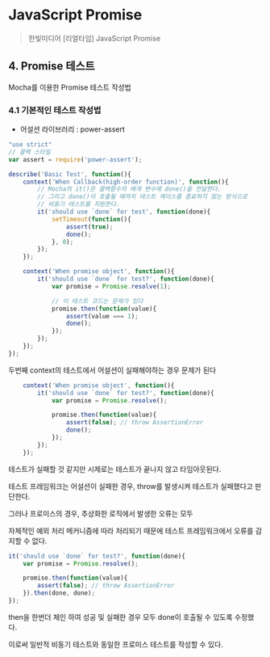 # JavaScript Promise
> 한빛미디어 [리얼타임] JavaScript Promise

## 4. Promise 테스트

Mocha를 이용한 Promise 테스트 작성법

### 4.1 기본적인 테스트 작성법

- 어설션 라이브러리 : power-assert

```javascript
"use strict"
// 콜백 스타일
var assert = require('power-assert');

describe('Basic Test', function(){
    context('When Callback(high-order function)', function(){
        // Mocha의 it()은 콜백함수의 배개 변수에 done()을 전달한다.
        // 그리고 done()이 호출될 때까지 테스트 케이스를 종료하지 않는 방식으로
        // 비동기 테스트를 지원한다.
        it('should use `done` for test', function(done){
            setTimeout(function(){
                assert(true);
                done();
            }, 0);
        });
    });

    context('When promise object', function(){
        it('should use `done` for test?', function(done){
            var promise = Promise.resolve(1);

            // 이 테스트 코드는 문제가 있다
            promise.then(function(value){
                assert(value === 1);
                done();
            });
        });
    });
});
```

두번째 context의 테스트에서 어설션이 실패해야하는 경우 문제가 된다

```javascript
    context('When promise object', function(){
        it('should use `done` for test?', function(done){
            var promise = Promise.resolve();

            promise.then(function(value){
                assert(false); // throw AssertionError
                done();
            });
        });
    });
```

테스트가 실패할 것 같지만 시제로는 테스트가 끝나지 않고 타임아웃된다.

테스트 프레임워크는 어설션이 실패한 경우, throw를 발생시켜 테스트가 실패했다고 판단한다.

그러나 프로미스의 경우, 추상화한 로직에서 발생한 오류는 모두

자체적인 예외 처리 메커니즘에 따라 처리되기 때문에 테스트 프레임워크에서 오류를 감지할 수 없다.

```javascript
it('should use `done` for test?', function(done){
    var promise = Promise.resolve();

    promise.then(function(value){
        assert(false); // throw AssertionError
    }).then(done, done);
});
```

then을 한번더 체인 하여 성공 및 실패한 경우 모두 done이 호출될 수 있도록 수정했다.

이로써 일반적 비동기 테스트와 동일한 프로미스 테스트를 작성할 수 있다.

